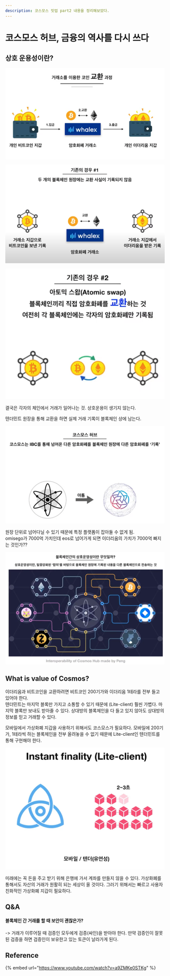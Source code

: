 ```yaml
---
description: 코스모스 밋업 part2 내용을 정리해보았다.
---
```


# 코스모스 허브, 금융의 역사를 다시 쓰다

## 상호 운용성이란?

![](<../.gitbook/assets/image (25).png>)

![](<../.gitbook/assets/image (26).png>)

![](<../.gitbook/assets/image (27).png>)

결국은 각자의  체인에서 거래가 일어나는 것. 상호운용이 생기지 않는다.

텐더민트 원장을 통해 교환을 하면 실제 거래 기록이 블록체인 상에 남는다. &#x20;

![](<../.gitbook/assets/image (28).png>)



&#x20;원장 단위로 넘어다닐 수 있기 때문에 특정 플랫폼이 잡아둘 수 없게 됨. \
omisego가 7000억 가치인데 eos로 넘어가게 되면 이더리움의 가치가 7000억 빠지는 것인가??

![](<../.gitbook/assets/image (29).png>)

## What is value of Cosmos?

이더리움과 비트코인을 교환하려면 비트코인 200기가와 이더리움 1테라를 전부 들고 있어야 한다. \
텐더민트는 마지막 블록만 가지고 소통할 수 있기 때문에 (Lite-client) 훨씬 가볍다. 마지막 블록만 보내도 받아줄 수 있다. 상대방의 블록체인을 다 들고 있지 않아도 상대방의 정보를 믿고 거래할 수 있다.&#x20;

모바일에서 가상화폐 지갑을 사용하기 위해서도 코스모스가 필요하다. 모바일에 200기가, 1테라씩 하는 블록체인을 전부 올려놓을 수 없기 때문에 Lite-client인 텐더민트를 통해 구현해야 한다.&#x20;

![](<../.gitbook/assets/image (30).png>)



미래에는 꼭 돈을 주고 받기 위해 은행에 가서 계좌를 만들지 않을 수 있다. 가상화폐를 통해서도 자산의 거래가 원활히 되는 세상이 올 것이다. 그러기 위해서는 빠르고 사용자 친화적인 가상화폐 지갑이 필요하다. &#x20;

## Q\&A

#### 블록체인 간 거래를 할 때 보안이 괜찮은가?

\-> 거래가 이루어질 때 검증인 모두에게 검증(싸인)을 받아야 한다. 만약 검증인이 잘못된 검증을 하면 검증인이 보유한고 있는 토큰이 날라가게 된다.&#x20;

## Reference

{% embed url="https://www.youtube.com/watch?v=a9ZMKe0STKg" %}

